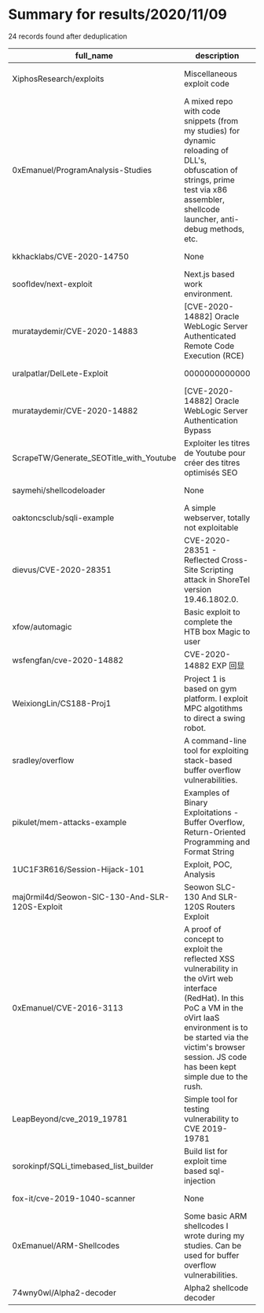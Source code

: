 
# Summary for results/2020/11/09
    
24 records found after deduplication

| full_name | description | html_url | matched_list | matched_count | pushed_at | size | stargazers_count | language | forks_count |
|------------------------------------------------|----------------------------------------------------------------------------------------------------------------------------------------------------------------------------------------------------------------------------------------------------|-------------------------------------------------------------------|------------------------------------------------------|-----------------|---------------------------|--------|--------------------|------------------|---------------|
| XiphosResearch/exploits | Miscellaneous exploit code | https://github.com/XiphosResearch/exploits | ['exploit', 'rce', 'rce poc'] | 3 | 2020-11-09 18:11:18+00:00 | 2531 | 1221 | Python | 549 |
| 0xEmanuel/ProgramAnalysis-Studies | A mixed repo with code snippets (from my studies) for dynamic reloading of DLL's, obfuscation of strings, prime test via x86 assembler, shellcode launcher, anti-debug methods, etc. | https://github.com/0xEmanuel/ProgramAnalysis-Studies | ['shellcode'] | 1 | 2020-11-09 21:34:53+00:00 | 130 | 0 | C++ | 0 |
| kkhacklabs/CVE-2020-14750 | None | https://github.com/kkhacklabs/CVE-2020-14750 | ['cve-2'] | 1 | 2020-11-09 18:28:46+00:00 | 5 | 0 | Shell | 1 |
| soofldev/next-exploit | Next.js based work environment. | https://github.com/soofldev/next-exploit | ['exploit'] | 1 | 2020-11-09 16:58:59+00:00 | 94 | 0 | | 0 |
| murataydemir/CVE-2020-14883 | [CVE-2020-14882] Oracle WebLogic Server Authenticated Remote Code Execution (RCE) | https://github.com/murataydemir/CVE-2020-14883 | ['cve-2', 'rce', 'remote code execution'] | 3 | 2020-11-09 17:21:45+00:00 | 7 | 6 | | 1 |
| uralpatlar/DelLete-Exploit | 0000000000000 | https://github.com/uralpatlar/DelLete-Exploit | ['exploit'] | 1 | 2020-11-09 13:09:50+00:00 | 1 | 0 | | 0 |
| murataydemir/CVE-2020-14882 | [CVE-2020-14882] Oracle WebLogic Server Authentication Bypass | https://github.com/murataydemir/CVE-2020-14882 | ['cve-2'] | 1 | 2020-11-09 16:35:39+00:00 | 2075 | 3 | | 1 |
| ScrapeTW/Generate_SEOTitle_with_Youtube | Exploiter les titres de Youtube pour créer des titres optimisés SEO | https://github.com/ScrapeTW/Generate_SEOTitle_with_Youtube | ['exploit'] | 1 | 2020-11-09 20:10:20+00:00 | 4 | 0 | Python | 1 |
| saymehi/shellcodeloader | None | https://github.com/saymehi/shellcodeloader | ['shellcode'] | 1 | 2020-11-09 09:41:41+00:00 | 4 | 1 | | 0 |
| oaktoncsclub/sqli-example | A simple webserver, totally not exploitable | https://github.com/oaktoncsclub/sqli-example | ['exploit'] | 1 | 2020-11-09 04:58:30+00:00 | 103 | 0 | Java | 0 |
| dievus/CVE-2020-28351 | CVE-2020-28351 - Reflected Cross-Site Scripting attack in ShoreTel version 19.46.1802.0. | https://github.com/dievus/CVE-2020-28351 | ['cve-2'] | 1 | 2020-11-09 13:36:03+00:00 | 137 | 4 | | 0 |
| xfow/automagic | Basic exploit to complete the HTB box Magic to user | https://github.com/xfow/automagic | ['exploit'] | 1 | 2020-11-09 19:35:59+00:00 | 5 | 0 | Python | 0 |
| wsfengfan/cve-2020-14882 | CVE-2020-14882 EXP 回显 | https://github.com/wsfengfan/cve-2020-14882 | ['cve-2'] | 1 | 2020-11-09 09:55:10+00:00 | 325 | 6 | Python | 2 |
| WeixiongLin/CS188-Proj1 | Project 1 is based on gym platform. I exploit MPC algotithms to direct a swing robot. | https://github.com/WeixiongLin/CS188-Proj1 | ['exploit'] | 1 | 2020-11-09 15:52:46+00:00 | 350014 | 3 | Python | 0 |
| sradley/overflow | A command-line tool for exploiting stack-based buffer overflow vulnerabilities. | https://github.com/sradley/overflow | ['exploit'] | 1 | 2020-11-09 06:47:24+00:00 | 10069 | 55 | Go | 8 |
| pikulet/mem-attacks-example | Examples of Binary Exploitations - Buffer Overflow, Return-Oriented Programming and Format String | https://github.com/pikulet/mem-attacks-example | ['exploit'] | 1 | 2020-11-09 10:28:09+00:00 | 337 | 0 | Python | 1 |
| 1UC1F3R616/Session-Hijack-101 | Exploit, POC, Analysis | https://github.com/1UC1F3R616/Session-Hijack-101 | ['exploit'] | 1 | 2020-11-09 06:33:04+00:00 | 72412 | 4 | Python | 1 |
| maj0rmil4d/Seowon-SlC-130-And-SLR-120S-Exploit | Seowon SLC-130 And SLR-120S Routers Exploit | https://github.com/maj0rmil4d/Seowon-SlC-130-And-SLR-120S-Exploit | ['exploit'] | 1 | 2020-11-09 09:18:58+00:00 | 679 | 2 | Python | 1 |
| 0xEmanuel/CVE-2016-3113 | A proof of concept to exploit the reflected XSS vulnerability in the oVirt web interface (RedHat). In this PoC a VM in the oVirt IaaS environment is to be started via the victim's browser session. JS code has been kept simple due to the rush. | https://github.com/0xEmanuel/CVE-2016-3113 | ['cve poc', 'cve-2', 'exploit', 'vulnerability poc'] | 4 | 2020-11-09 20:00:13+00:00 | 14 | 0 | JavaScript | 0 |
| LeapBeyond/cve_2019_19781 | Simple tool for testing vulnerability to CVE 2019-19781 | https://github.com/LeapBeyond/cve_2019_19781 | ['cve-2'] | 1 | 2020-11-09 11:48:46+00:00 | 5 | 0 | Dockerfile | 0 |
| sorokinpf/SQLi_timebased_list_builder | Build list for exploit time based sql-injection | https://github.com/sorokinpf/SQLi_timebased_list_builder | ['exploit'] | 1 | 2020-11-09 09:58:46+00:00 | 7 | 1 | Jupyter Notebook | 0 |
| fox-it/cve-2019-1040-scanner | None | https://github.com/fox-it/cve-2019-1040-scanner | ['cve-2'] | 1 | 2020-11-09 07:33:12+00:00 | 13 | 253 | Python | 52 |
| 0xEmanuel/ARM-Shellcodes | Some basic ARM shellcodes I wrote during my studies. Can be used for buffer overflow vulnerabilities. | https://github.com/0xEmanuel/ARM-Shellcodes | ['shellcode'] | 1 | 2020-11-09 19:56:34+00:00 | 3 | 0 | Assembly | 0 |
| 74wny0wl/Alpha2-decoder | Alpha2 shellcode decoder | https://github.com/74wny0wl/Alpha2-decoder | ['shellcode'] | 1 | 2020-11-09 23:18:26+00:00 | 3 | 1 | Python | 1 |
